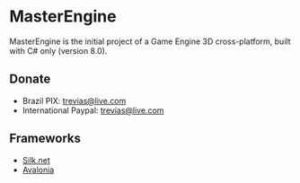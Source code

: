 # MasterEngine
MasterEngine is the initial project of a Game Engine 3D cross-platform, built with C# only (version 8.0).

## Donate
 - Brazil
 PIX: trevias@live.com
 - International
 Paypal: trevias@live.com

## Frameworks
* [Silk.net](https://github.com/dotnet/Silk.NET)
* [Avalonia](https://github.com/AvaloniaUI/Avalonia)